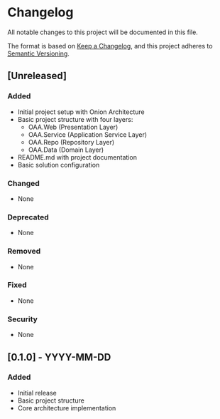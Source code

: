 # Changelog

All notable changes to this project will be documented in this file.

The format is based on [Keep a Changelog](https://keepachangelog.com/en/1.0.0/),
and this project adheres to [Semantic Versioning](https://semver.org/spec/v2.0.0.html).

## [Unreleased]

### Added
- Initial project setup with Onion Architecture
- Basic project structure with four layers:
  - OAA.Web (Presentation Layer)
  - OAA.Service (Application Service Layer)
  - OAA.Repo (Repository Layer)
  - OAA.Data (Domain Layer)
- README.md with project documentation
- Basic solution configuration

### Changed
- None

### Deprecated
- None

### Removed
- None

### Fixed
- None

### Security
- None

## [0.1.0] - YYYY-MM-DD
### Added
- Initial release
- Basic project structure
- Core architecture implementation 